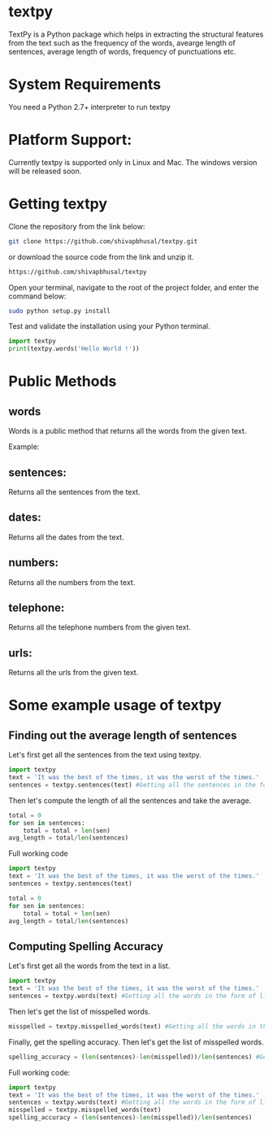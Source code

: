 # textpy
TextPy is a Python package which helps in extracting the structural features from the text such as the frequency of the words,
avearge length of sentences, average length of words, frequency of punctuations etc. 

# System Requirements
You need a Python 2.7+ interpreter to run textpy

# Platform Support:
Currently textpy is supported only in Linux and Mac. The windows version will be released soon.

# Getting textpy
Clone the repository from the link below:
```Bash
git clone https://github.com/shivapbhusal/textpy.git
```

or download the source code from the link and unzip it.
```Bash
https://github.com/shivapbhusal/textpy
```

Open your terminal, navigate to the root of the project folder, and enter the command below:
```Bash
sudo python setup.py install
```

Test and validate the installation using your Python terminal.

```python
import textpy
print(textpy.words('Hello World !'))
```

# Public Methods
## words
Words is a public method that returns all the words from the given text.

Example:

## sentences:
Returns all the sentences from the text.

## dates:
Returns all the dates from the text. 

## numbers:
Returns all the numbers from the text. 

## telephone:
Returns all the telephone numbers from the given text. 

## urls:
Returns all the urls from the given text.

# Some example usage of textpy
## Finding out the average length of sentences
Let's first get all the sentences from the text using textpy. 
```python
import textpy
text = 'It was the best of the times, it was the worst of the times.'
sentences = textpy.sentences(text) #Getting all the sentences in the form of list.
```

Then let's compute the length of all the sentences and take the average.
```python
total = 0
for sen in sentences:
	total = total + len(sen)
avg_length = total/len(sentences)
```

Full working code
```python
import textpy
text = 'It was the best of the times, it was the worst of the times.'
sentences = textpy.sentences(text)

total = 0
for sen in sentences:
	total = total + len(sen)
avg_length = total/len(sentences)

```

## Computing Spelling Accuracy
Let's first get all the words from the text in a list.
```python
import textpy
text = 'It was the best of the times, it was the worst of the times.'
sentences = textpy.words(text) #Getting all the words in the form of list.
```

Then let's get the list of misspelled words.
```python
misspelled = textpy.misspelled_words(text) #Getting all the words in the form of list.
```

Finally, get the spelling accuracy.
Then let's get the list of misspelled words.
```python
spelling_accuracy = (len(sentences)-len(misspelled))/len(sentences) #Getting all the words in the form of list.
```

Full working code:
```python
import textpy
text = 'It was the best of the times, it was the worst of the times.'
sentences = textpy.words(text) #Getting all the words in the form of list.
misspelled = textpy.misspelled_words(text)
spelling_accuracy = (len(sentences)-len(misspelled))/len(sentences)

```











